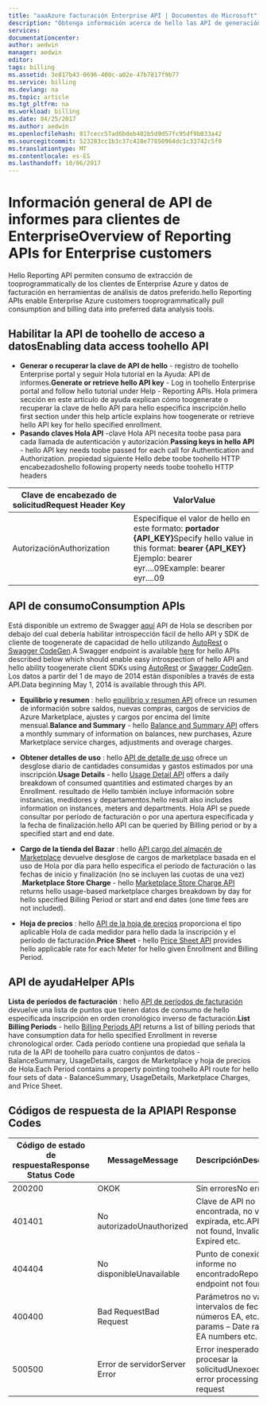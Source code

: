 ```yaml
---
title: "aaaAzure facturación Enterprise API | Documentos de Microsoft"
description: "Obtenga información acerca de hello las API de generación de informes que permiten a los datos de consumo de Azure Enterprise los clientes toopull mediante programación."
services: 
documentationcenter: 
author: aedwin
manager: aedwin
editor: 
tags: billing
ms.assetid: 3e817b43-0696-400c-a02e-47b7817f9b77
ms.service: billing
ms.devlang: na
ms.topic: article
ms.tgt_pltfrm: na
ms.workload: billing
ms.date: 04/25/2017
ms.author: aedwin
ms.openlocfilehash: 017cecc57ad6bdeb402b5d9d57fc95df9b033a42
ms.sourcegitcommit: 523283cc1b3c37c428e77850964dc1c33742c5f0
ms.translationtype: MT
ms.contentlocale: es-ES
ms.lasthandoff: 10/06/2017
---
```

# <a name="overview-of-reporting-apis-for-enterprise-customers"></a><span data-ttu-id="88119-103">Información general de API de informes para clientes de Enterprise</span><span class="sxs-lookup"><span data-stu-id="88119-103">Overview of Reporting APIs for Enterprise customers</span></span>
<span data-ttu-id="88119-104">Hello Reporting API permiten consumo de extracción de tooprogrammatically de los clientes de Enterprise Azure y datos de facturación en herramientas de análisis de datos preferido.</span><span class="sxs-lookup"><span data-stu-id="88119-104">hello Reporting APIs enable Enterprise Azure customers tooprogrammatically pull consumption and billing data into preferred data analysis tools.</span></span> 

## <a name="enabling-data-access-toohello-api"></a><span data-ttu-id="88119-105">Habilitar la API de toohello de acceso a datos</span><span class="sxs-lookup"><span data-stu-id="88119-105">Enabling data access toohello API</span></span>
* <span data-ttu-id="88119-106">**Generar o recuperar la clave de API de hello** - registro de toohello Enterprise portal y seguir Hola tutorial en la Ayuda: API de informes.</span><span class="sxs-lookup"><span data-stu-id="88119-106">**Generate or retrieve hello API key** - Log in toohello Enterprise portal and follow hello tutorial under Help - Reporting APIs.</span></span> <span data-ttu-id="88119-107">Hola primera sección en este artículo de ayuda explican cómo toogenerate o recuperar la clave de hello API para hello especifica inscripción.</span><span class="sxs-lookup"><span data-stu-id="88119-107">hello first section under this help article explains how toogenerate or retrieve hello API key for hello specified enrollment.</span></span>
* <span data-ttu-id="88119-108">**Pasando claves Hola API** -clave Hola API necesita toobe pasa para cada llamada de autenticación y autorización.</span><span class="sxs-lookup"><span data-stu-id="88119-108">**Passing keys in hello API** - hello API key needs toobe passed for each call for Authentication and Authorization.</span></span> <span data-ttu-id="88119-109">propiedad siguiente Hello debe toobe toohello HTTP encabezados</span><span class="sxs-lookup"><span data-stu-id="88119-109">hello following property needs toobe toohello HTTP headers</span></span>

|<span data-ttu-id="88119-110">Clave de encabezado de solicitud</span><span class="sxs-lookup"><span data-stu-id="88119-110">Request Header Key</span></span> | <span data-ttu-id="88119-111">Valor</span><span class="sxs-lookup"><span data-stu-id="88119-111">Value</span></span>|
|-|-|
|<span data-ttu-id="88119-112">Autorización</span><span class="sxs-lookup"><span data-stu-id="88119-112">Authorization</span></span>| <span data-ttu-id="88119-113">Especifique el valor de hello en este formato: **portador {API_KEY}**</span><span class="sxs-lookup"><span data-stu-id="88119-113">Specify hello value in this format: **bearer {API_KEY}**</span></span> <br/> <span data-ttu-id="88119-114">Ejemplo: bearer eyr....09</span><span class="sxs-lookup"><span data-stu-id="88119-114">Example: bearer eyr....09</span></span>|

## <a name="consumption-apis"></a><span data-ttu-id="88119-115">API de consumo</span><span class="sxs-lookup"><span data-stu-id="88119-115">Consumption APIs</span></span>
<span data-ttu-id="88119-116">Está disponible un extremo de Swagger [aquí](https://consumption.azure.com/swagger/ui/index) API de Hola se describen por debajo del cual debería habilitar introspección fácil de hello API y SDK de cliente de toogenerate de capacidad de hello utilizando [AutoRest](https://github.com/Azure/AutoRest) o [ Swagger CodeGen](http://swagger.io/swagger-codegen/).</span><span class="sxs-lookup"><span data-stu-id="88119-116">A Swagger endpoint is available [here](https://consumption.azure.com/swagger/ui/index) for hello APIs described below which should enable easy introspection of hello API and hello ability toogenerate client SDKs using [AutoRest](https://github.com/Azure/AutoRest) or [Swagger CodeGen](http://swagger.io/swagger-codegen/).</span></span> <span data-ttu-id="88119-117">Los datos a partir del 1 de mayo de 2014 están disponibles a través de esta API.</span><span class="sxs-lookup"><span data-stu-id="88119-117">Data beginning May 1, 2014 is available through this API.</span></span> 

* <span data-ttu-id="88119-118">**Equilibrio y resumen** : hello [equilibrio y resumen API](billing-enterprise-api-balance-summary.md) ofrece un resumen de información sobre saldos, nuevas compras, cargos de servicios de Azure Marketplace, ajustes y cargos por encima del límite mensual.</span><span class="sxs-lookup"><span data-stu-id="88119-118">**Balance and Summary** - hello [Balance and Summary API](billing-enterprise-api-balance-summary.md) offers a monthly summary of information on balances, new purchases, Azure Marketplace service charges, adjustments and overage charges.</span></span>

* <span data-ttu-id="88119-119">**Obtener detalles de uso** : hello [API de detalle de uso](billing-enterprise-api-usage-detail.md) ofrece un desglose diario de cantidades consumidas y gastos estimados por una inscripción.</span><span class="sxs-lookup"><span data-stu-id="88119-119">**Usage Details** - hello [Usage Detail API](billing-enterprise-api-usage-detail.md) offers a daily breakdown of consumed quantities and estimated charges by an Enrollment.</span></span> <span data-ttu-id="88119-120">resultado de Hello también incluye información sobre instancias, medidores y departamentos.</span><span class="sxs-lookup"><span data-stu-id="88119-120">hello result also includes information on instances, meters and departments.</span></span> <span data-ttu-id="88119-121">Hola API se puede consultar por período de facturación o por una apertura especificada y la fecha de finalización.</span><span class="sxs-lookup"><span data-stu-id="88119-121">hello API can be queried by Billing period or by a specified start and end date.</span></span> 

* <span data-ttu-id="88119-122">**Cargo de la tienda del Bazar** : hello [API cargo del almacén de Marketplace](billing-enterprise-api-marketplace-storecharge.md) devuelve desglose de cargos de marketplace basada en el uso de Hola por día para hello especifica el período de facturación o las fechas de inicio y finalización (no se incluyen las cuotas de una vez) .</span><span class="sxs-lookup"><span data-stu-id="88119-122">**Marketplace Store Charge** - hello [Marketplace Store Charge API](billing-enterprise-api-marketplace-storecharge.md) returns hello usage-based marketplace charges breakdown by day for hello specified Billing Period or start and end dates (one time fees are not included).</span></span>

* <span data-ttu-id="88119-123">**Hoja de precios** : hello [API de la hoja de precios](billing-enterprise-api-pricesheet.md) proporciona el tipo aplicable Hola de cada medidor para hello dada la inscripción y el período de facturación.</span><span class="sxs-lookup"><span data-stu-id="88119-123">**Price Sheet** - hello [Price Sheet API](billing-enterprise-api-pricesheet.md) provides hello applicable rate for each Meter for hello given Enrollment and Billing Period.</span></span> 

## <a name="helper-apis"></a><span data-ttu-id="88119-124">API de ayuda</span><span class="sxs-lookup"><span data-stu-id="88119-124">Helper APIs</span></span>
 <span data-ttu-id="88119-125">**Lista de períodos de facturación** : hello [API de períodos de facturación](billing-enterprise-api-billing-periods.md) devuelve una lista de puntos que tienen datos de consumo de hello especificada inscripción en orden cronológico inverso de facturación.</span><span class="sxs-lookup"><span data-stu-id="88119-125">**List Billing Periods** - hello [Billing Periods API](billing-enterprise-api-billing-periods.md) returns a list of billing periods that have consumption data for hello specified Enrollment in reverse chronological order.</span></span> <span data-ttu-id="88119-126">Cada período contiene una propiedad que señala la ruta de la API de toohello para cuatro conjuntos de datos - BalanceSummary, UsageDetails, cargos de Marketplace y hoja de precios de Hola.</span><span class="sxs-lookup"><span data-stu-id="88119-126">Each Period contains a property pointing toohello API route for hello four sets of data - BalanceSummary, UsageDetails, Marketplace Charges, and Price Sheet.</span></span>


## <a name="api-response-codes"></a><span data-ttu-id="88119-127">Códigos de respuesta de la API</span><span class="sxs-lookup"><span data-stu-id="88119-127">API Response Codes</span></span>  
|<span data-ttu-id="88119-128">Código de estado de respuesta</span><span class="sxs-lookup"><span data-stu-id="88119-128">Response Status Code</span></span>|<span data-ttu-id="88119-129">Message</span><span class="sxs-lookup"><span data-stu-id="88119-129">Message</span></span>|<span data-ttu-id="88119-130">Descripción</span><span class="sxs-lookup"><span data-stu-id="88119-130">Description</span></span>|
|-|-|-|
|<span data-ttu-id="88119-131">200</span><span class="sxs-lookup"><span data-stu-id="88119-131">200</span></span>| <span data-ttu-id="88119-132">OK</span><span class="sxs-lookup"><span data-stu-id="88119-132">OK</span></span>|<span data-ttu-id="88119-133">Sin errores</span><span class="sxs-lookup"><span data-stu-id="88119-133">No error</span></span>|
|<span data-ttu-id="88119-134">401</span><span class="sxs-lookup"><span data-stu-id="88119-134">401</span></span>| <span data-ttu-id="88119-135">No autorizado</span><span class="sxs-lookup"><span data-stu-id="88119-135">Unauthorized</span></span>| <span data-ttu-id="88119-136">Clave de API no encontrada, no válida, expirada, etc.</span><span class="sxs-lookup"><span data-stu-id="88119-136">API Key not found, Invalid, Expired etc.</span></span>|
|<span data-ttu-id="88119-137">404</span><span class="sxs-lookup"><span data-stu-id="88119-137">404</span></span>| <span data-ttu-id="88119-138">No disponible</span><span class="sxs-lookup"><span data-stu-id="88119-138">Unavailable</span></span>| <span data-ttu-id="88119-139">Punto de conexión de informe no encontrado</span><span class="sxs-lookup"><span data-stu-id="88119-139">Report endpoint not found</span></span>|
|<span data-ttu-id="88119-140">400</span><span class="sxs-lookup"><span data-stu-id="88119-140">400</span></span>| <span data-ttu-id="88119-141">Bad Request</span><span class="sxs-lookup"><span data-stu-id="88119-141">Bad Request</span></span>| <span data-ttu-id="88119-142">Parámetros no válidos: intervalos de fechas, números EA, etc.</span><span class="sxs-lookup"><span data-stu-id="88119-142">Invalid params – Date ranges, EA numbers etc.</span></span>|
|<span data-ttu-id="88119-143">500</span><span class="sxs-lookup"><span data-stu-id="88119-143">500</span></span>| <span data-ttu-id="88119-144">Error de servidor</span><span class="sxs-lookup"><span data-stu-id="88119-144">Server Error</span></span>| <span data-ttu-id="88119-145">Error inesperado al procesar la solicitud</span><span class="sxs-lookup"><span data-stu-id="88119-145">Unexoected error processing request</span></span>| 









